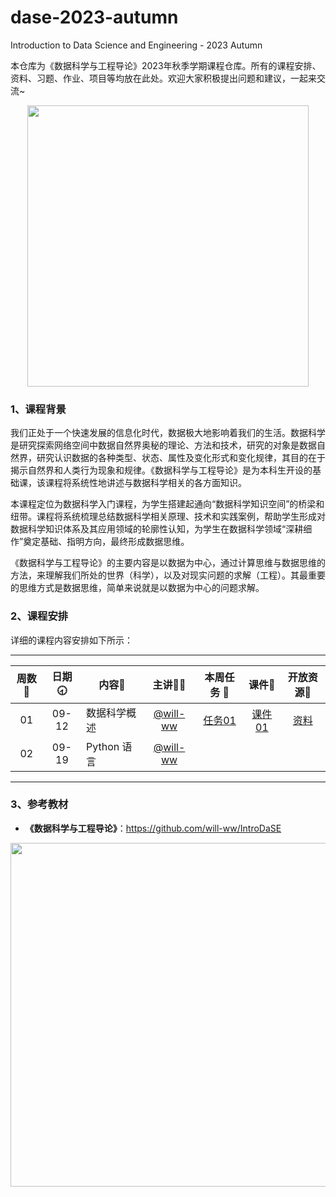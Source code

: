 # dase-2023-autumn
Introduction to Data Science and Engineering - 2023 Autumn

本仓库为《数据科学与工程导论》2023年秋季学期课程仓库。所有的课程安排、资料、习题、作业、项目等均放在此处。欢迎大家积极提出问题和建议，一起来交流~

<div align=center>
<img src="https://github.com/X-lab2017/ds-2023-autumn/assets/15010826/4d17645c-b064-4331-8565-ebd2de2cb113" width="450px">
</div>

### 1、课程背景

我们正处于一个快速发展的信息化时代，数据极大地影响着我们的生活。数据科学是研究探索网络空间中数据自然界奥秘的理论、方法和技术，研究的对象是数据自然界，研究认识数据的各种类型、状态、属性及变化形式和变化规律，其目的在于揭示自然界和人类行为现象和规律。《数据科学与工程导论》是为本科生开设的基础课，该课程将系统性地讲述与数据科学相关的各方面知识。

本课程定位为数据科学入门课程，为学生搭建起通向“数据科学知识空间”的桥梁和纽带。课程将系统梳理总结数据科学相关原理、技术和实践案例，帮助学生形成对数据科学知识体系及其应用领域的轮廓性认知，为学生在数据科学领域“深耕细作”奠定基础、指明方向，最终形成数据思维。

《数据科学与工程导论》的主要内容是以数据为中心，通过计算思维与数据思维的方法，来理解我们所处的世界（科学），以及对现实问题的求解（工程）。其最重要的思维方式是数据思维，简单来说就是以数据为中心的问题求解。

### 2、课程安排

详细的课程内容安排如下所示：

---


| 周数📆 | 日期🕣 | 内容📒 | 主讲💂‍♂️ | 本周任务 📌| 课件📘 |开放资源📂 |
| :----: | :----: | ------ | :----------------------------------------: | :-----------------------------------------------------: | :--------------------------------------------------------------------------------: | :-------------------------------------------------------------: |
|   01   | 09-12 | 数据科学概述 | [@will-ww](https://github.com/will-ww) | [任务01](https://github.com/X-lab2017/dase-2023-autumn/issues/2) |[课件01](https://github.com/X-lab2017/dase-2023-autumn/tree/main/lecture01) |[资料](https://github.com/X-lab2017/dase-2023-autumn/tree/main/resource) |
|   02   | 09-19 | Python 语言 | [@will-ww](https://github.com/will-ww) |     |    |    |

---


### 3、参考教材

- **《数据科学与工程导论》**：https://github.com/will-ww/IntroDaSE

<div align=center>
<img src="https://github.com/X-lab2017/ds-2023-autumn/assets/15010826/10aa5862-d514-493b-a119-fb40d9f17499" width="550px">
</div>


